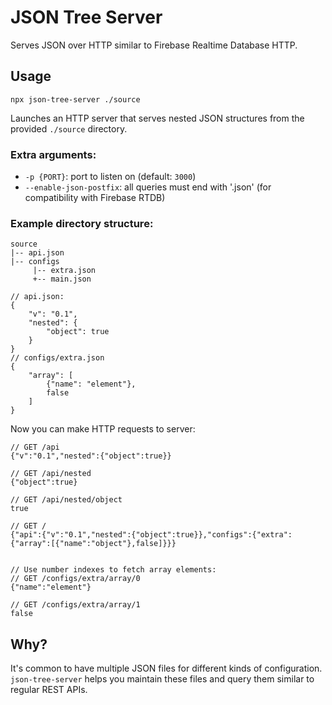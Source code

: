 # JSON Tree Server

Serves JSON over HTTP similar to Firebase Realtime Database HTTP.

## Usage

`npx json-tree-server ./source`

Launches an HTTP server that serves nested JSON structures from the provided `./source` directory.

### Extra arguments:

- `-p {PORT}`: port to listen on (default: `3000`)
- `--enable-json-postfix`: all queries must end with '.json' (for compatibility with Firebase RTDB)

### Example directory structure:

```
source
|-- api.json
|-- configs
     |-- extra.json
     +-- main.json
```

```jsonc
// api.json:
{
	"v": "0.1",
	"nested": {
		"object": true
	}
}
// configs/extra.json
{
	"array": [
		{"name": "element"},
		false
	]
}
```

Now you can make HTTP requests to server:

```jsonc
// GET /api
{"v":"0.1","nested":{"object":true}}

// GET /api/nested
{"object":true}

// GET /api/nested/object
true

// GET /
{"api":{"v":"0.1","nested":{"object":true}},"configs":{"extra":{"array":[{"name":"object"},false]}}}


// Use number indexes to fetch array elements:
// GET /configs/extra/array/0
{"name":"element"}

// GET /configs/extra/array/1
false
```

## Why?

It's common to have multiple JSON files for different kinds of configuration.  
`json-tree-server` helps you maintain these files and query them similar to regular REST APIs.
